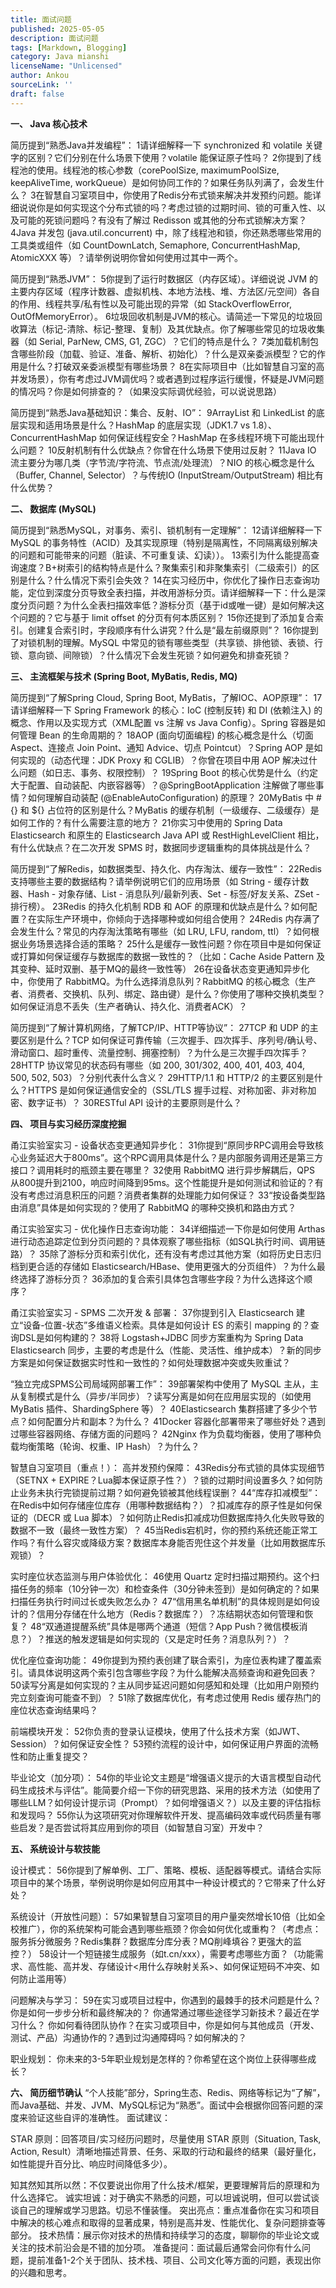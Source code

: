 ```yaml
---
title: 面试问题
published: 2025-05-05
description: 面试问题
tags: [Markdown, Blogging]
category: Java mianshi
licenseName: "Unlicensed"
author: Ankou
sourceLink: ''
draft: false
---
```

**一、 Java 核心技术**

简历提到“熟悉Java并发编程”：
1请详细解释一下 synchronized 和 volatile 关键字的区别？它们分别在什么场景下使用？volatile 能保证原子性吗？
2你提到了线程池的使用。线程池的核心参数（corePoolSize, maximumPoolSize, keepAliveTime, workQueue）是如何协同工作的？如果任务队列满了，会发生什么？
3在智慧自习室项目中，你使用了Redis分布式锁来解决并发预约问题。能详细说说你是如何实现这个分布式锁的吗？考虑过锁的过期时间、锁的可重入性、以及可能的死锁问题吗？有没有了解过 Redisson 或其他的分布式锁解决方案？
4Java 并发包 (java.util.concurrent) 中，除了线程池和锁，你还熟悉哪些常用的工具类或组件（如 CountDownLatch, Semaphore, ConcurrentHashMap, AtomicXXX 等）？请举例说明你曾如何使用过其中一两个。

简历提到“熟悉JVM”：
5你提到了运行时数据区（内存区域）。详细说说 JVM 的主要内存区域（程序计数器、虚拟机栈、本地方法栈、堆、方法区/元空间）各自的作用、线程共享/私有性以及可能出现的异常（如 StackOverflowError, OutOfMemoryError）。
6垃圾回收机制是JVM的核心。请简述一下常见的垃圾回收算法（标记-清除、标记-整理、复制）及其优缺点。你了解哪些常见的垃圾收集器（如 Serial, ParNew, CMS, G1, ZGC）？它们的特点是什么？
7类加载机制包含哪些阶段（加载、验证、准备、解析、初始化）？什么是双亲委派模型？它的作用是什么？打破双亲委派模型有哪些场景？
8在实际项目中（比如智慧自习室的高并发场景），你有考虑过JVM调优吗？或者遇到过程序运行缓慢，怀疑是JVM问题的情况吗？你是如何排查的？（如果没实际调优经验，可以说说思路）

简历提到“熟悉Java基础知识：集合、反射、IO”：
9ArrayList 和 LinkedList 的底层实现和适用场景是什么？HashMap 的底层实现（JDK1.7 vs 1.8）、ConcurrentHashMap 如何保证线程安全？HashMap 在多线程环境下可能出现什么问题？
10反射机制有什么优缺点？你曾在什么场景下使用过反射？
11Java IO 流主要分为哪几类（字节流/字符流、节点流/处理流）？NIO 的核心概念是什么（Buffer, Channel, Selector）？与传统IO (InputStream/OutputStream) 相比有什么优势？

**二、 数据库 (MySQL)**

简历提到“熟悉MySQL，对事务、索引、锁机制有一定理解”：
12请详细解释一下 MySQL 的事务特性（ACID）及其实现原理（特别是隔离性，不同隔离级别解决的问题和可能带来的问题（脏读、不可重复读、幻读））。
13索引为什么能提高查询速度？B+树索引的结构特点是什么？聚集索引和非聚集索引（二级索引）的区别是什么？什么情况下索引会失效？
14在实习经历中，你优化了操作日志查询功能，定位到深度分页导致全表扫描，并改用游标分页。请详细解释一下：什么是深度分页问题？为什么全表扫描效率低？游标分页（基于id或唯一键）是如何解决这个问题的？它与基于 limit offset 的分页有何本质区别？
15你还提到了添加复合索引。创建复合索引时，字段顺序有什么讲究？什么是“最左前缀原则”？
16你提到了对锁机制的理解。MySQL 中常见的锁有哪些类型（共享锁、排他锁、表锁、行锁、意向锁、间隙锁）？什么情况下会发生死锁？如何避免和排查死锁？

**三、 主流框架与技术 (Spring Boot, MyBatis, Redis, MQ)**

简历提到“了解Spring Cloud, Spring Boot, MyBatis，了解IOC、AOP原理”：
17请详细解释一下 Spring Framework 的核心：IoC (控制反转) 和 DI (依赖注入) 的概念、作用以及实现方式（XML配置 vs 注解 vs Java Config）。Spring 容器是如何管理 Bean 的生命周期的？
18AOP (面向切面编程) 的核心概念是什么（切面 Aspect、连接点 Join Point、通知 Advice、切点 Pointcut）？Spring AOP 是如何实现的（动态代理：JDK Proxy 和 CGLIB）？你曾在项目中用 AOP 解决过什么问题（如日志、事务、权限控制）？
19Spring Boot 的核心优势是什么（约定大于配置、自动装配、内嵌容器等）？@SpringBootApplication 注解做了哪些事情？如何理解自动装配 (@EnableAutoConfiguration) 的原理？
20MyBatis 中 #{} 和 ${} 占位符的区别是什么？MyBatis 的缓存机制（一级缓存、二级缓存）是如何工作的？有什么需要注意的地方？
21你实习中使用的 Spring Data Elasticsearch 和原生的 Elasticsearch Java API 或 RestHighLevelClient 相比，有什么优缺点？在二次开发 SPMS 时，数据同步逻辑重构的具体挑战是什么？

简历提到“了解Redis，如数据类型、持久化、内存淘汰、缓存一致性”：
22Redis 支持哪些主要的数据结构？请举例说明它们的应用场景（如 String - 缓存计数器、Hash - 对象存储、List - 消息队列/最新列表、Set - 标签/好友关系、ZSet - 排行榜）。
23Redis 的持久化机制 RDB 和 AOF 的原理和优缺点是什么？如何配置？在实际生产环境中，你倾向于选择哪种或如何组合使用？
24Redis 内存满了会发生什么？常见的内存淘汰策略有哪些（如 LRU, LFU, random, ttl）？如何根据业务场景选择合适的策略？
25什么是缓存一致性问题？你在项目中是如何保证或打算如何保证缓存与数据库的数据一致性的？（比如：Cache Aside Pattern 及其变种、延时双删、基于MQ的最终一致性等）
26在设备状态变更通知异步化中，你使用了 RabbitMQ。为什么选择消息队列？RabbitMQ 的核心概念（生产者、消费者、交换机、队列、绑定、路由键）是什么？你使用了哪种交换机类型？如何保证消息不丢失（生产者确认、持久化、消费者ACK）？

简历提到“了解计算机网络，了解TCP/IP、HTTP等协议”：
27TCP 和 UDP 的主要区别是什么？TCP 如何保证可靠传输（三次握手、四次挥手、序列号/确认号、滑动窗口、超时重传、流量控制、拥塞控制）？为什么是三次握手四次挥手？
28HTTP 协议常见的状态码有哪些（如 200, 301/302, 400, 401, 403, 404, 500, 502, 503）？分别代表什么含义？
29HTTP/1.1 和 HTTP/2 的主要区别是什么？HTTPS 是如何保证通信安全的（SSL/TLS 握手过程、对称加密、非对称加密、数字证书）？
30RESTful API 设计的主要原则是什么？

**四、 项目与实习经历深度挖掘**

甬江实验室实习 - 设备状态变更通知异步化：
31你提到“原同步RPC调用会导致核心业务延迟大于800ms”。这个RPC调用具体是什么？是内部服务调用还是第三方接口？调用耗时的瓶颈主要在哪里？
32使用 RabbitMQ 进行异步解耦后，QPS 从800提升到2100，响应时间降到95ms。这个性能提升是如何测试和验证的？有没有考虑过消息积压的问题？消费者集群的处理能力如何保证？
33“按设备类型路由消息”具体是如何实现的？使用了 RabbitMQ 的哪种交换机和路由方式？

甬江实验室实习 - 优化操作日志查询功能：
34详细描述一下你是如何使用 Arthas 进行动态追踪定位到分页问题的？具体观察了哪些指标（如SQL执行时间、调用链路）？
35除了游标分页和索引优化，还有没有考虑过其他方案（如将历史日志归档到更合适的存储如 Elasticsearch/HBase、使用更强大的分页组件）？为什么最终选择了游标分页？
36添加的复合索引具体包含哪些字段？为什么选择这个顺序？

甬江实验室实习 - SPMS 二次开发 & 部署：
37你提到引入 Elasticsearch 建立“设备-位置-状态”多维语义检索。具体是如何设计 ES 的索引 mapping 的？查询DSL是如何构建的？
38将 Logstash+JDBC 同步方案重构为 Spring Data Elasticsearch 同步，主要的考虑是什么（性能、灵活性、维护成本）？新的同步方案是如何保证数据实时性和一致性的？如何处理数据冲突或失败重试？

“独立完成SPMS公司局域网部署工作”：
39部署架构中使用了 MySQL 主从，主从复制模式是什么（异步/半同步）？读写分离是如何在应用层实现的（如使用 MyBatis 插件、ShardingSphere 等）？
40Elasticsearch 集群搭建了多少个节点？如何配置分片和副本？为什么？
41Docker 容器化部署带来了哪些好处？遇到过哪些容器网络、存储方面的问题吗？
42Nginx 作为负载均衡器，使用了哪种负载均衡策略（轮询、权重、IP Hash）？为什么？

智慧自习室项目（重点！）：
高并发预约保障：
43Redis分布式锁的具体实现细节（SETNX + EXPIRE？Lua脚本保证原子性？）？锁的过期时间设置多久？如何防止业务未执行完锁提前过期？如何避免锁被其他线程误删？
44“库存扣减模型”：在Redis中如何存储座位库存（用哪种数据结构？）？扣减库存的原子性是如何保证的（DECR 或 Lua 脚本）？如何防止Redis扣减成功但数据库持久化失败导致的数据不一致（最终一致性方案）？
45当Redis宕机时，你的预约系统还能正常工作吗？有什么容灾或降级方案？数据库本身能否兜住这个并发量（比如用数据库乐观锁）？

实时座位状态监测与用户体验优化：
46使用 Quartz 定时扫描过期预约。这个扫描任务的频率（10分钟一次）和检查条件（30分钟未签到）是如何确定的？如果扫描任务执行时间过长或失败怎么办？
47“信用黑名单机制”的具体规则是如何设计的？信用分存储在什么地方（Redis？数据库？）？冻结期状态如何管理和恢复？
48“双通道提醒系统”具体是哪两个通道（短信？App Push？微信模板消息？）？推送的触发逻辑是如何实现的（又是定时任务？消息队列？）？

优化座位查询功能：
49你提到为预约表创建了联合索引，为座位表构建了覆盖索引。请具体说明这两个索引包含哪些字段？为什么能解决高频查询和避免回表？
50读写分离是如何实现的？主从同步延迟问题如何感知和处理（比如用户刚预约完立刻查询可能查不到）？
51除了数据库优化，有考虑过使用 Redis 缓存热门的座位状态查询结果吗？

前端模块开发：
52你负责的登录认证模块，使用了什么技术方案（如JWT、Session）？如何保证安全性？
53预约流程的设计中，如何保证用户界面的流畅性和防止重复提交？

毕业论文（加分项）：
54你的毕业论文主题是“增强语义提示的大语言模型自动代码生成技术与评估”。能简要介绍一下你的研究思路、采用的技术方法（如使用了哪些LLM？如何设计提示词（Prompt）？如何增强语义？）以及主要的评估指标和发现吗？
55你认为这项研究对你理解软件开发、提高编码效率或代码质量有哪些启发？是否尝试将其应用到你的项目（如智慧自习室）开发中？

**五、 系统设计与软技能**

设计模式：
56你提到了解单例、工厂、策略、模板、适配器等模式。请结合实际项目中的某个场景，举例说明你是如何应用其中一种设计模式的？它带来了什么好处？

系统设计（开放性问题）：
57如果智慧自习室项目的用户量突然增长10倍（比如全校推广），你的系统架构可能会遇到哪些瓶颈？你会如何优化或重构？（考虑点：服务拆分微服务？Redis集群？数据库分库分表？MQ削峰填谷？更强大的监控？）
58设计一个短链接生成服务（如t.cn/xxx），需要考虑哪些方面？（功能需求、高性能、高并发、存储设计<用什么存映射关系>、如何保证短码不冲突、如何防止滥用等）

问题解决与学习：
59在实习或项目过程中，你遇到的最棘手的技术问题是什么？你是如何一步步分析和最终解决的？
你通常通过哪些途径学习新技术？最近在学习什么？
你如何看待团队协作？在实习或项目中，你是如何与其他成员（开发、测试、产品）沟通协作的？遇到过沟通障碍吗？如何解决的？

职业规划：
你未来的3-5年职业规划是怎样的？你希望在这个岗位上获得哪些成长？

**六、 简历细节确认**
“个人技能”部分，Spring生态、Redis、网络等标记为“了解”，而Java基础、并发、JVM、MySQL标记为“熟悉”。面试中会根据你回答问题的深度来验证这些自评的准确性。
面试建议：

STAR 原则：回答项目/实习经历问题时，尽量使用 STAR 原则（Situation, Task, Action, Result）清晰地描述背景、任务、采取的行动和最终的结果（最好量化，如性能提升百分比、响应时间降低多少）。

知其然知其所以然：不仅要说出你用了什么技术/框架，更要理解背后的原理和为什么选择它。
诚实坦诚：对于确实不熟悉的问题，可以坦诚说明，但可以尝试谈谈自己的理解或学习思路。切忌不懂装懂。
突出亮点：重点准备你在实习和项目中解决的核心难点和取得的显著成果，特别是高并发、性能优化、复杂问题排查等部分。
技术热情：展示你对技术的热情和持续学习的态度，聊聊你的毕业论文或关注的技术前沿会是不错的加分项。
准备提问：面试最后通常会问你有什么问题，提前准备1-2个关于团队、技术栈、项目、公司文化等方面的问题，表现出你的兴趣和思考。